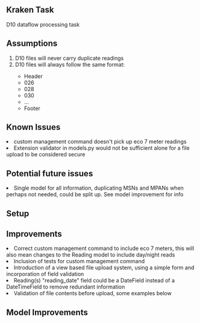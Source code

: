 ## Kraken Task 
D10 dataflow processing task 

## Assumptions 
<ol>
    <li>D10 files will never carry duplicate readings</li>
    <li>D10 files will always follow the same format:</li>
    <ul>
    <li>Header</li>
    <li>026</li>
    <li>028</li>
    <li>030</li>
    <li>...</li>
    <li>Footer</li>
    </ul>
</ol>

## Known Issues
<li>custom management command doesn't pick up eco 7 meter readings</li>
<li>Extension validator in models.py would not be sufficient alone for a file upload to be considered secure</li>

## Potential future issues
<li>Single model for all information, duplicating MSNs and MPANs when perhaps not needed, could be split up. See model improvement for info</li>


## Setup


## Improvements 
<li>Correct custom management command to include eco 7 meters, this will also mean changes to the Reading model to include day/night reads</li>
<li>Inclusion of tests for custom management command</li>
<li>Introduction of a view based file upload system, using a simple form and incorporation of field validation</li>
<li>Reading(s) "reading_date" field could be a DateField instead of a DateTimeField to remove redundant information</li>
<li>Validation of file contents before upload, some examples below</li>

## Model Improvements

